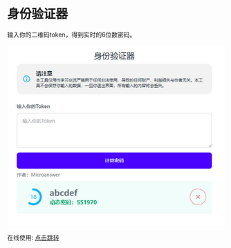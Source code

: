 # 身份验证器

输入你的二维码token，得到实时的6位数密码。


![](./preview.jpg)


在线使用: [点击跳转](https://test.microanswer.cn/authenticator.html)
